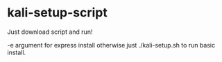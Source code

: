 # kali-setup-script

Just download script and run!

-e argument for express install otherwise just ./kali-setup.sh to run basic install.
